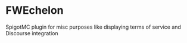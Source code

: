 # FWEchelon
SpigotMC plugin for misc purposes like displaying terms of service and Discourse integration 

